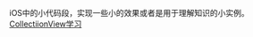 iOS中的小代码段，实现一些小的效果或者是用于理解知识的小实例。
[CollectiionView学习](https://github.com/FannCyii/CodeDemo/tree/master/Demo-CollectionView)

